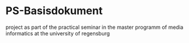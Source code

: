 # PS-Basisdokument
project as part of the practical seminar in the master programm of media informatics at the university of regensburg
